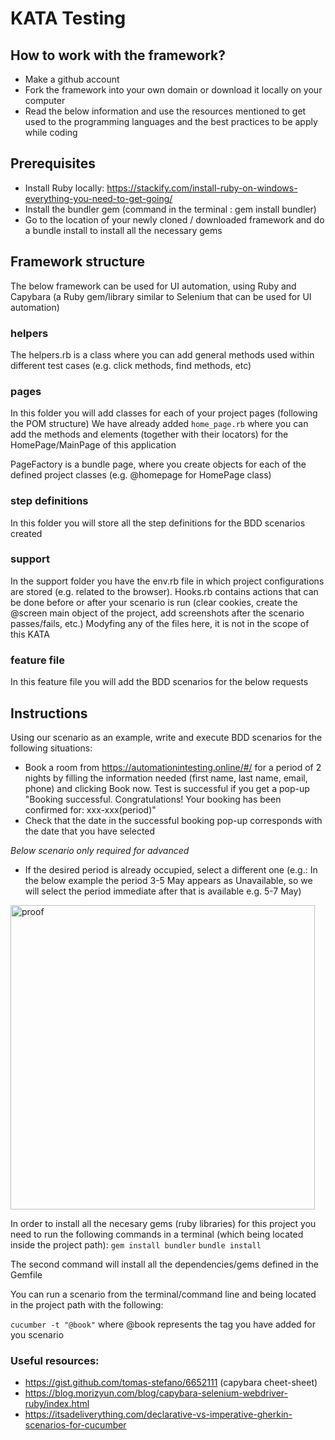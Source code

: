 # KATA Testing

## How to work with the framework?
* Make a github account
* Fork the framework into your own domain or download it locally on your computer
* Read the below information and use the resources mentioned to get used to the programming languages and the best practices to be apply while coding

## Prerequisites
* Install Ruby locally: https://stackify.com/install-ruby-on-windows-everything-you-need-to-get-going/
* Install the bundler gem (command in the terminal : gem install bundler)
* Go to the location of your newly cloned / downloaded framework and do a bundle install to install all the necessary gems

## Framework structure

The below framework can be used for UI automation, using Ruby and Capybara (a Ruby gem/library similar to Selenium that can be used for UI automation)

### helpers

The helpers.rb is a class where you can add general methods used within different test cases (e.g. click methods, find methods, etc)

### pages

In this folder you will add classes for each of your project pages (following the POM structure)
We have already added `home_page.rb` where you can add the methods and elements (together with their locators) for the HomePage/MainPage of this application

PageFactory is a bundle page, where you create objects for each of the defined project classes (e.g. @homepage for HomePage class)

### step definitions

In this folder you will store all the step definitions for the BDD scenarios created

### support

In the support folder you have the env.rb file in which project configurations are stored (e.g. related to the browser).
Hooks.rb contains actions that can be done before or after your scenario is run (clear cookies, create the @screen main object of the project, add screenshots after the scenario passes/fails, etc.)
Modyfing any of the files here, it is not in the scope of this KATA

### feature file

In this feature file you will add the BDD scenarios for the below requests

## Instructions

Using our scenario as an example, write and execute BDD scenarios for the following situations:
* Book a room from https://automationintesting.online/#/ for a period of 2 nights by filling the information needed (first name, last name, email, phone) and clicking Book now. Test is successful if you get a pop-up "Booking successful. Congratulations! Your booking has been confirmed for: xxx-xxx(period)"
* Check that the date in the successful booking pop-up corresponds with the date that you have selected

<em>Below scenario only required for advanced</em>
* If the desired period is already occupied, select a different one (e.g.: In the below example the period 3-5 May appears as Unavailable, so we will select the period immediate after that is available e.g. 5-7 May)
<img width="487" alt="proof" src="https://user-images.githubusercontent.com/12544803/115431373-8253d380-a205-11eb-9339-39a57af24679.PNG">


In order to install all the necesary gems (ruby libraries) for this project you need to run the following commands in a terminal (which being located inside the project path):
`gem install bundler`
`bundle install`

The second command will install all the dependencies/gems defined in the Gemfile

You can run a scenario from the terminal/command line and being located in the project path with the following:

`cucumber -t "@book"`
where @book represents the tag you have added for you scenario

### Useful resources:
* https://gist.github.com/tomas-stefano/6652111 (capybara cheet-sheet)
* https://blog.morizyun.com/blog/capybara-selenium-webdriver-ruby/index.html
* https://itsadeliverything.com/declarative-vs-imperative-gherkin-scenarios-for-cucumber




